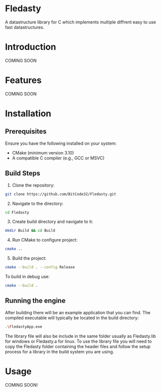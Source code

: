 # Fledasty
A datastructure library for C which implements multiple diffrent easy to use fast datastructures.

# Introduction
COMING SOON

# Features
COMING SOON

# Installation
## Prerequisites
Ensure you have the following installed on your system:
* CMake (minimum version 3.10)
* A compatible C compiler (e.g., GCC or MSVC)

## Build Steps
1. Clone the repository:
```bash
git clone https://github.com/BitCode32/Fledasty.git
```

2. Navigate to the directory:
```bash
cd Fledasty
```

3. Create build directory and navigate to it:
```bash
mkdir Build && cd Build
```

4. Run CMake to configure project:
```bash
cmake ..
```

5. Build the project:
```bash
cmake --build . --config Release
```
To build in debug use:
```bash
cmake --build . 
```

## Running the engine
After building there will be an example application that you can find. The compiled executable will typically be located in the build directory:
```bash
.\FledastyApp.exe
``` 
The library file will also be include in the same folder usually as Fledasty.lib for windows or Fledasty.a for linux. To use the library file you will need to copy the Fledasty folder containing the header files and follow the setup process for a library in the build system you are using.  

# Usage
COMING SOON!